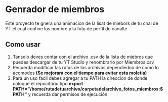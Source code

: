 # Genrador de miembros

Este proyecto te gnera una animacion de la lisat de miebors de tu cnal de YT el cual contine los nombre y la foto de perfil de canalte

## Como usar

1. Tansolo deves contar con el archivo .csv de la lista de miebros que puedes descargar de tu YT Studio y renombrarlo por Miembros.csv
2. Recuerda modificar las rutas de los archivos dependiedno de como lo acomodes **(Se mejorara con el tiempo para evitar esta moletia)**
3. Para un uso facil debes agregar a tu PATH la direccion de donde coloque el repocitorio tipo
    **export PATH="/home/rutadetuarchivo/carpetadelarchivo_fotos_miembros:$PATH"**
   y recuerda dar permisos de ejecución

